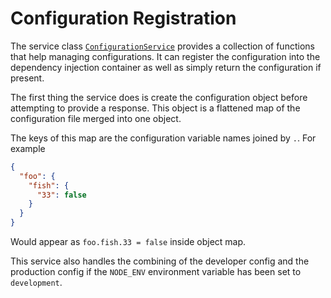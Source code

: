 # Configuration Registration

The service class [`ConfigurationService`](/src/config/configurationService.ts) provides a collection of functions that
help managing configurations. It can register the configuration into the dependency injection container as well as
simply return the configuration if present.

The first thing the service does is create the configuration object before attempting to provide a response. This object
is a flattened map of the configuration file merged into one object.

The keys of this map are the configuration variable names joined by `.`. For example

```json
{
  "foo": {
    "fish": {
      "33": false
    }
  }
}
```

Would appear as `foo.fish.33 = false` inside object map.

This service also handles the combining of the developer config and the production config if the `NODE_ENV` environment variable has been set
to `development`.